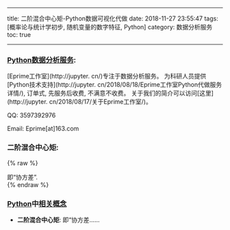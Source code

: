 
---
title: 二阶混合中心矩-Python数据可视化代做
date: 2018-11-27 23:55:47
tags: [概率论与统计学初步, 随机变量的数字特征, Python]
category: 数据分析服务
toc: true

---



<span></span>
<!-- more -->

### [Python](/tags/Python/)[数据分析服务](/categories/数据分析服务/):
[Eprime工作室](http://jupyter. cn/)专注于数据分析服务。
为科研人员提供[Python技术支持](http://jupyter. cn/2018/08/18/Eprime工作室Python代做服务详情/), 订单式, 先服务后收费, 不满意不收费。
关于我们的简介可以访问[这里](http://jupyter. cn/2018/08/17/关于Eprime工作室/)。

QQ: 3597392976

Email: Eprime[at]163.com



### 二阶混合中心矩:

{% raw %}
<div class="p1">即“协方差”.</div>
{% endraw %}



### [Python](/tags/Python/)中[相关概念](/categories/数据分析服务)

- **二阶混合中心矩**: 即“协方差......






